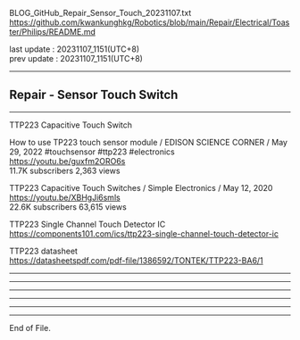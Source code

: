   
BLOG_GitHub_Repair_Sensor_Touch_20231107.txt  
  https://github.com/kwankunghkg/Robotics/blob/main/Repair/Electrical/Toaster/Philips/README.md  
  
last update : 20231107_1151(UTC+8)  
prev update : 20231107_1151(UTC+8)  
  
--------------------------------------------------  
  
## Repair - Sensor Touch Switch  
  
--------------------------------------------------  
  
  
TTP223 Capacitive Touch Switch  
  
  
How to use TP223 touch sensor module / EDISON SCIENCE CORNER /  May 29, 2022  #touchsensor #ttp223 #electronics  
https://youtu.be/guxfm2ORO6s  
11.7K subscribers  2,363 views   
  
  
TTP223 Capacitive Touch Switches / Simple Electronics /  May 12, 2020  
https://youtu.be/XBHgJi6smls  
22.6K subscribers  63,615 views   
  
  
TTP223 Single Channel Touch Detector IC   
  https://components101.com/ics/ttp223-single-channel-touch-detector-ic  
  
  
TTP223 datasheet  
  https://datasheetspdf.com/pdf-file/1386592/TONTEK/TTP223-BA6/1  
  
  
  
  
  
  
--------------------------------------------------  
  
  
  
--------------------------------------------------  
  
  
  
  
----  
  
  
  
----  
  
  
  
----  
  
  
  
----  
End of File.  
